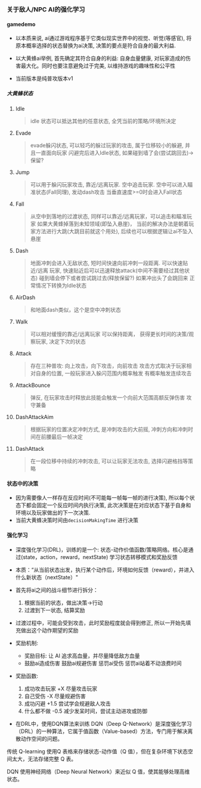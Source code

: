 ### 关于敌人/NPC AI的强化学习


#### gamedemo
* 以本质来说, ai通过游戏程序基于它类似现实世界中的视觉、听觉(等感官), 将原本概率选择的状态替换为ai决策, 决策的要点是符合自身的最大利益.
* 以大黄蜂ai举例, 首先确定其符合自身的利益: 自身血量健康, 对玩家造成的伤害最大化。同时也要注意避免过于完美, 以维持游戏的趣味性和公平性

* 当前版本是纯普攻版本v1

##### 大黄蜂状态
1. Idle
   > idle 状态可以抵达其他的任意状态, 全凭当前的策略/环境所决定

2. Evade
   > evade躲闪状态, 
   > 可以轻巧的躲过玩家的攻击, 属于位移较小的躲避, 并且一直面向玩家
   > 闪避完后进入Idle状态, 如果碰到墙了会(尝试跳回去)->保留?

3. Jump
   > 可以用于躲闪玩家攻击, 靠近/远离玩家. 空中追击玩家. 空中可以进入瞄准状态(Fall同理), 发动dash攻击
   > 当垂直速度>=0时会进入Fall状态

4. Fall
   > 从空中到落地的过渡状态, 同样可以靠近/远离玩家，可以追击和瞄准玩家 
   > 如果大黄蜂掉落到未知领域(即坠入悬崖)， 当前的解决办法是朝着玩家方法进行大跳(大跳目前就这个用处), 后续也可以根据逻辑让ai不坠入悬崖

5. Dash
   > 地面冲刺会进入无敌状态, 短时间快速向前冲刺一段距离.
   > 可以快速贴近/远离 玩家, 快速贴近后可以迅速释放attack(中间不需要经过其他状态)
   > 碰到墙会停下或者尝试跳过去(释放保留?)
   > 如果冲出头了会跳回来
   > 正常情况下转换为Idle状态

6. AirDash
   > 和地面dash类似，这个是空中冲刺状态

7. Walk
   > 可以相对缓慢的靠近/远离玩家 
   > 可以保持距离， 获得更长时间的决策/观察玩家, 决定下次的状态

8. Attack
   > 存在三种普攻: 向上攻击，向下攻击，向前攻击
   > 攻击方式取决于玩家相对自身的位置, 一般玩家进入躲闪范围内概率触发
   > 有概率触发连续攻击

9. AttackBounce
   > 弹反, 在玩家攻击时释放此技能会触发一个向前大范围高额反弹伤害
   > 攻守兼备

10. DashAttackAim
    > 根据玩家的位置决定冲刺方式, 是冲刺攻击的大前摇, 冲刺方向和冲刺时间在前腰最后一帧决定

11. DashAttack
    > 在一段位移中持续的冲刺攻击, 可以让玩家无法攻击, 选择闪避格挡等策略



#### 状态中的决策
* 因为需要像人一样存在反应时间(不可能每一帧每一帧的进行决策), 所以每个状态下都会固定一个反应时间内执行决策, 此次决策是在对应状态下基于自身和环境以及玩家做出的下一次决策.
* 当前大黄蜂决策时间由`decisionMakingTime` 进行决策


#### 强化学习
* 深度强化学习(DRL)，训练的是一个: 状态-动作价值函数/策略网络。核心是通过(state，action，reward，nextState) 学习状态转移模式和奖励反馈
* 本质：“从当前状态出发，执行某个动作后，环境如何反馈（reward），并进入什么新状态（nextState）"


* 首先将ai之间的战斗细节进行拆分：
  1. 根据当前的状态，做出决策->行动
  2. 过渡到下一状态, 结算奖励

* 过渡过程中，可能会受到攻击，此时奖励程度就会得到修正, 所以一开始先填充做出这个动作期望的奖励


* 奖励机制:
  * 奖励目标: 让 AI 追求高血量，并尽量降低敌方血量
  * 鼓励ai造成伤害 鼓励ai规避伤害 惩罚ai受伤 惩罚ai站着不动浪费时间
  
* 奖励函数:
  1. 成功攻击玩家	+X  尽量攻击玩家
  2. 自己受伤 -X  尽量规避伤害
  3. 成功闪避 +1.5  尝试学会规避敌人攻击
  4. 什么都不做 -0.5  减少发呆时间，尝试主动进攻或防御

* 在DRL中，使用DQN算法来训练
DQN（Deep Q-Network）是深度强化学习（DRL）的一种算法，它属于值函数（Value-based）方法，专门用于解决离散动作空间的问题。

传统 Q-learning 使用Q 表格来存储状态-动作值（Q 值），但在复杂环境下状态空间太大，无法存储完整 Q 表。

DQN 使用神经网络（Deep Neural Network）来近似 Q 值，使其能够处理高维状态。